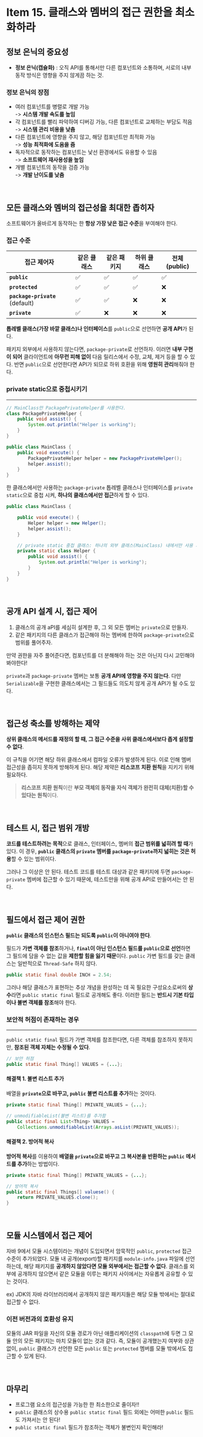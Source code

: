 # Item 15. 클래스와 멤버의 접근 권한을 최소화하라

## 정보 은닉의 중요성

- **정보 은닉(캡슐화)** : 오직 API를 통해서만 다른 컴포넌트와 소통하며, 서로의 내부 동작 방식은 영향을 주지 않게끔 하는 것.

### 정보 은닉의 장점

- 여러 컴포넌트를 병렬로 개발 가능 <br>
    -> **시스템 개발 속도를 높임**
- 각 컴포넌트를 빨리 파악하여 디버깅 가능, 다른 컴포넌트로 교체하는 부담도 적음 <br>
    -> **시스템 관리 비용을 낮춤**
- 다른 컴포넌트에 영향을 주지 않고, 해당 컴포넌트만 최적화 가능 <br>
    -> **성능 최적화에 도움을 줌**
- 독자적으로 동작하는 컴포넌트는 낯선 환경에서도 유용할 수 있음 <br>
    -> **소프트웨어 재사용성을 높임**
- 개별 컴포넌트의 동작을 검증 가능 <br>
    -> **개발 난이도를 낮춤**

<br>

## 모든 클래스와 멤버의 접근성을 최대한 좁히자

소프트웨어가 올바르게 동작하는 한 **항상 가장 낮은 접근 수준**을 부여해야 한다.

### 접근 수준

| 접근 제어자               | 같은 클래스 | 같은 패키지 | 하위 클래스 | 전체 (public) |
|---------------------------|-------------|-------------|-------------|---------------|
| **`public`**              | ✅           | ✅           | ✅           | ✅             |
| **`protected`**           | ✅           | ✅           | ✅           | ❌             |
| **`package-private`** (default) | ✅           | ✅           | ❌           | ❌             |
| **`private`**             | ✅           | ❌           | ❌           | ❌             |

**톱레벨 클래스(가장 바깥 클래스)나 인터페이스**를 `public`으로 선언하면 **공개 API**가 된다.

패키지 외부에서 사용하지 않는다면, `package-private`로 선언하자. 이러면 **내부 구현이 되어** 클라이언트에 **아무런 피해 없이** 다음 릴리스에서 수정, 교체, 제거 등을 할 수 있다. 반면 `public`으로 선언한다면 API가 되므로 하위 호환을 위해 **영원히 관리**해줘야 한다.

### private static으로 중첩시키기
---

``` java
// MainClass만 PackagePrivateHelper를 사용한다.
class PackagePrivateHelper {
    public void assist() {
        System.out.println("Helper is working");
    }
}

public class MainClass {
    public void execute() {
        PackagePrivateHelper helper = new PackagePrivateHelper();
        helper.assist();
    }
}
```

한 클래스에서만 사용하는 `package-private` 톱레벨 클래스나 인터페이스를 `private static`으로 중첩 시켜, **하나의 클래스에서만 접근**하게 할 수 있다.

``` java
public class MainClass {

    public void execute() {
        Helper helper = new Helper();
        helper.assist();
    }

    // private static 중첩 클래스: 하나의 외부 클래스(MainClass) 내에서만 사용 가능
    private static class Helper {
        public void assist() {
            System.out.println("Helper is working");
        }
    }
}
```

<br>

## 공개 API 설계 시, 접근 제어

1. 클래스의 공개 aPI를 세심히 설계한 후, 그 외 모든 멤버는 `private`으로 만들자.
2. 같은 패키지의 다른 클래스가 접근해야 하는 멤버에 한하여 `package-private`으로 범위를 풀어주자.

만약 권한을 자주 풀어준다면, 컴포넌트를 더 분해해야 하는 것은 아닌지 다시 고민해야 봐야한다!

`private`과 `package-private` 멤버는 보통 **공개 API에 영향을 주지 않는다**. 다만 `Serializable`을 구현한 클래스에서는 그 필드들도 의도치 않게 공개 API가 될 수도 있다.

<br>

## 접근성 축소를 방해하는 제약

**상위 클래스의 메서드를 재정의 할 때, 그 접근 수준을 사위 클래스에서보다 좁게 설정할 수 없다**. 

이 규칙을 어기면 해당 하위 클래스에서 컴파일 오류가 발생하게 된다. 이로 인해 멤버 접근성을 좁히지 못하게 방해하게 된다. 해당 제약은 **리스코프 치환 원칙**을 지키기 위해 필요하다. 

> **리스코프 치환 원칙**이란 **부모 객체의 동작을 자식 객체가 완전히 대체(치환)할 수 있다는 원칙**이다.

<br>

## 테스트 시, 접근 범위 개방

**코드를 테스트하려는 목적**으로 클래스, 인터페이스, 멤버의 **접근 범위를 넓히려 할 때**가 있다. 이 경우, **`public` 클래스의 `private` 멤버를 `package-private`까지 넓히는 것은 허용**할 수 있는 범위이다.

그러나 그 이상은 안 된다. 테스트 코드를 테스트 대상과 같은 패키지에 두면 `package-private` 멤버에 접근할 수 있기 때문에, 테스트만을 위해 공개 API로 만들어서는 안 된다.

<br>

## 필드에서 접근 제어 권한

**`public` 클래스의 인스턴스 필드는 되도록 `public`이 아니여야 한다**. 

필드가 **가변 객체를 참조**하거나, **`final`이 아닌 인스턴스 필드를 `public`으로 선언**하면 그 필드에 담을 수 없는 값을 **제한할 힘을 잃기 때문**이다. `public` 가변 필드를 갖는 클래스는 일반적으로 `Thread-Safe` 하지 않다.

``` java
public static final double INCH = 2.54;
```

그러나 해당 클래스가 표현하는 추상 개념을 완성하는 데 꼭 필요한 구성요소로써의 **상수**라면 `public static final` 필드로 공개해도 좋다. 이러한 필드는 **반드시 기본 타입이나 불변 객체를 참조**해야 한다.

### 보안적 허점이 존재하는 경우
---

`public static final` 필드가 가변 객체를 참조한다면, 다른 객체를 참조하지 못하지만, **참조된 객체 자체는 수정될 수 있다**.

``` java
// 보안 허점
public static final Thing[] VALUES = {...};
```

#### 해결책 1. 불변 리스트 추가

배열을 **`private`으로 바꾸고, `public` 불변 리스트를 추가**하는 것이다.

``` java
private static final Thing[] PRIVATE_VALUES = {...};

// unmodifiableList(불변 리스트)를 추가함
public static final List<Thing> VALUES =
    Collections.unmodifiableList(Arrays.asList(PRIVATE_VALUES));    
```

#### 해결책 2. 방어적 복사

**방어적 복사**를 이용하여 **배열을 `private`으로 바꾸고 그 복사본을 반환하는 `public` 메서드를 추가**하는 방법이다.

``` java
private static final Thing[] PRIVATE_VALUES = {...};

// 방어적 복사
public static final Things[] valuese() {
    return PRIVATE_VALUES.clone();
}
```

<br>

## 모듈 시스템에서 접근 제어

자바 9에서 모듈 시스템이라는 개념이 도입되면서 암묵적인 `public`, `protected` 접근 수준이 추가되었다. 모듈 내 공개(export)할 패키지를 `module-info.java` 파일에 선언하는데, 해당 패키지를 **공개하지 않았다면 모듈 외부에서는 접근할 수 없다**. 클래스를 외부에 공개하지 않으면서 같은 모듈을 이루는 패키지 사이에서는 자유롭게 공유할 수 있는 것이다.

ex) JDK의 자바 라이브러리에서 공개하지 않은 패키지들은 해당 모듈 밖에서는 절대로 접근할 수 없다.

### 이전 버전과의 호환성 유지

모듈의 JAR 파일을 자신의 모듈 경로가 아닌 애플리케이션의 `classpath`에 두면 그 모듈 안의 모든 패키지는 마치 모듈이 없는 것과 같다. 즉, 모듈이 공개했는지 여부와 상관없이, `public` 클래스가 선언한 모든 `public` 또는 `protected` 멤버를 모듈 밖에서도 접근할 수 있게 된다.

<br>

## 마무리

- 프로그램 요소의 접근성을 가능한 한 최소한으로 줄이자!!
- `public` 클래스의 상수용 `public static final` 필드 외에는 어떠한 `public` 필드도 가져서는 안 된다!
- `public static final` 필드가 참조하는 객체가 불변인지 확인해라!